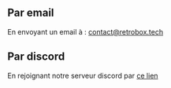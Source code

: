 ## Par email

En envoyant un email à : [contact@retrobox.tech](mailto:contact@retrobox.tech)

## Par discord

En rejoignant notre serveur discord par [ce lien](https://discord.gg/TzNNQnP)

